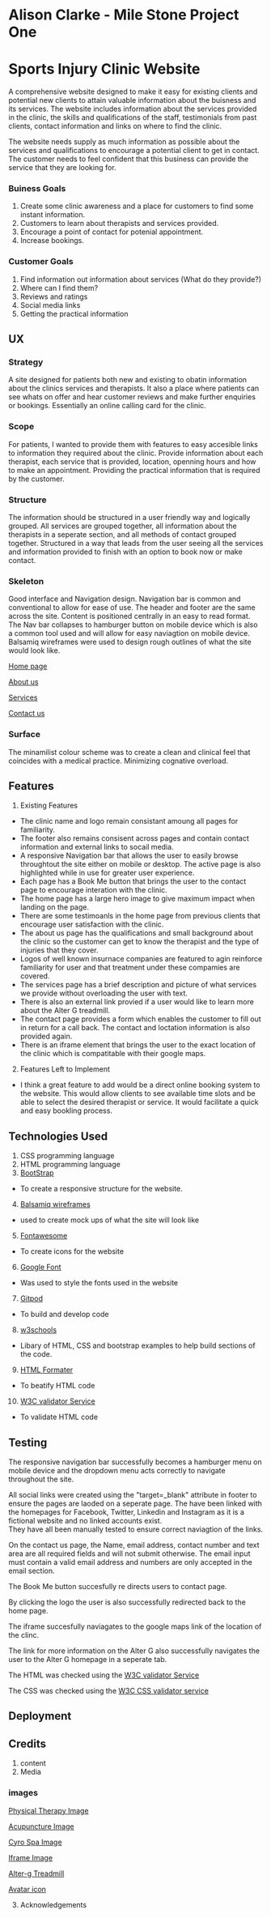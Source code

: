 # Alison Clarke - Mile Stone Project One
# Sports Injury Clinic Website

A comprehensive website designed to make it easy for existing clients and potential new clients to attain valuable information about the buisness and its services. 
The website includes information about the services provided in the clinic, the skills and qualifications of the staff, testimonials from past clients, contact information and links on where to find the clinic. 

The website needs supply as much information as possible about the services and qualifications to encourage a potential client to get in contact.
The customer needs to feel confident that this business can provide the service that they are looking for.


### Buiness Goals
1. Create some clinic awareness and a place for customers to find some instant information.
2. Customers to learn about therapists and services provided.
3. Encourage a point of contact for potenial appointment.
4. Increase bookings.

### Customer Goals
1. Find information out information about services (What do they provide?)
2. Where can I find them? 
3. Reviews and ratings
4. Social media links
5. Getting the practical information


## UX

### Strategy

A site designed for patients both new and existing to obatin information about the clinics services and therapists.
It also a place where patients can see whats on offer and hear customer reviews and make further enquiries or bookings. 
Essentially an online calling card for the clinic.

### Scope

For patients, I wanted to provide them with features to easy accesible links to information they required about the clinic.
Provide information about each therapist, each service that is provided, location, openning hours and how to make an appointment.
Providing the practical information that is required by the customer. 

### Structure

The information should be structured in a user friendly way and logically grouped. All services are grouped together, all information about the therapists in a seperate section, and all methods of contact grouped together.
Structured in a way that leads from the user seeing all the services and information provided to finish with an option to book now or make contact. 

### Skeleton
Good interface and Navigation design. Navigation bar is common and conventional to allow for ease of use. 
The header and footer are the same across the site.
Content is positioned centrally in an easy to read format. 
The Nav bar collapses to hamburger button on mobile device which is also a common tool used and will allow for easy naviagtion on mobile device.
Balsamiq wireframes were used to design rough outlines of what the site would look like.

[Home page](https://github.com/aliclarke206/Milestone_1/blob/b6243fabbf2882f512bd825280447cdb6004b736/wireframes/about-us.png)

[About us](https://github.com/aliclarke206/Milestone_1/blob/b6243fabbf2882f512bd825280447cdb6004b736/wireframes/about-us.png)

[Services](https://github.com/aliclarke206/Milestone_1/blob/b6243fabbf2882f512bd825280447cdb6004b736/wireframes/services.png)

[Contact us](https://github.com/aliclarke206/Milestone_1/blob/b6243fabbf2882f512bd825280447cdb6004b736/wireframes/contact-us.png)

### Surface
The minamilist colour scheme was to create a clean and clinical feel that coincides with a medical practice. Minimizing cognative overload.

## Features


1. Existing Features

* The clinic name and logo remain consistant amoung all pages for familiarity.
* The footer also remains consisent across pages and contain contact information and external links to socail media. 
* A responsive Navigation bar that allows the user to easily browse throughtout the site either on mobile or desktop. The active page is also highlighted while in use for greater user experience.
* Each page has a Book Me button that brings the user to the contact page to encourage interation with the clinic.
* The home page has a large hero image to give maximum impact when landing on the page. 
* There are some testimoanls in the home page from previous clients that encourage user satisfaction with the clinic.
* The about us page has the qualifications and small background about the clinic so the customer can get to know the therapist and the type of injuries that they cover. 
* Logos of well known insurnace companies are featured to agin reinforce familiarity for user and that treatment under these compamies are covered.
* The services page has a brief description and picture of what services we provide without overloading the user with text.
* There is also an external link provied if a user would like to learn more about the Alter G treadmill.
* The contact page provides a form which enables the customer to fill out in return for a call back. The contact and loctation information is also provided again.
* There is an iframe element that brings the user to the exact location of the clinic which is compatitable with their google maps.



2. Features Left to Implement

* I think a great feature to add would be a direct online booking system to the website. 
This would allow clients to see available time slots and be able to select the desired therapist or service.
It would facilitate a quick and easy bookling process. 

## Technologies Used
1. CSS programming language
2. HTML programming language
3. [BootStrap](https://getbootstrap.com/)
* To create a responsive structure for the website. 
4. [Balsamiq wireframes](https://balsamiq.com/wireframes/)
* used to create mock ups of what the site will look like
5. [Fontawesome](https://fontawesome.com/)
* To create icons for the website
6. [Google Font](https://fonts.google.com/)
* Was used to style the fonts used in the website
7. [Gitpod](https://gitpod.io/workspaces/)
* To build and develop code
8. [w3schools](w3schools.com)
* Libary of HTML, CSS and bootstrap examples to help build sections of the code.
9. [HTML Formater](https://www.freeformatter.com/html-formatter.html#ad-output)
* To beatify HTML code
10. [W3C validator Service](https://validator.w3.org/#validate_by_input)
* To validate HTML code

## Testing

The  responsive navigation bar successfully becomes a hamburger menu on mobile device and the dropdown menu acts correctly to navigate throughout the site. 

All social links were created using the "target=_blank" attribute in footer to ensure the pages are laoded on a seperate page.
The have been linked with the homepages for Facebook, Twitter, Linkedin and Instagram as it is a fictional website and no linked accounts exist.  
They have all been manually tested to ensure correct naviagtion of the links.

On the contact us page, the Name, email address, contact number and text area are all required fields and will not submit otherwise.
The email input must contain a valid email address and numbers are only accepted in the email section.

The Book Me button succesfully re directs users to contact page. 

By clicking the logo the user is also successfully redirected back to the home page.

The iframe succesfully naviagates to the google maps link of the location of the clinc.

The link for more information on the Alter G also successfully navigates the user to the Alter G homepage in a seperate tab.

The HTML was checked using the [W3C validator Service](https://validator.w3.org/#validate_by_input)

The CSS was checked using the [W3C CSS validator service](https://jigsaw.w3.org/css-validator/validator)
## Deployment

## Credits
1. content 
2. Media 
### images

[Physical Therapy Image](https://intermountainhealthcare.org/blogs/topics/live-well/2017/12/pain-in-the-neck-the-benefits-of-physical-therapy-and-knowing-when-you-need-it/)

[Acupuncture Image](https://www.healthline.com/health-news/acupuncture-effective-reducing-indigestion-symptoms)

[Cyro Spa Image](https://www.adverts.ie/healthcare/cryospa-ice-bath-unit/13193285)

[Iframe Image](http://google.ie/maps)

[Alter-g Treadmill](https://fredericksportandspine.com/alter-g-anti-gravity-treadmill/)

[Avatar icon](https://www.flaticon.com/free-icon/avatar_194938)

3. Acknowledgements

